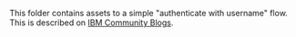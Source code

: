 This folder contains assets to a simple "authenticate with username" flow. This is described on [IBM Community Blogs](https://community.ibm.com/community/user/security/blogs/vivek-shankar1/2023/11/20/flow-auth-with-username).
